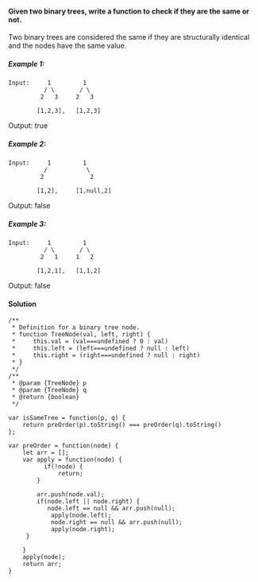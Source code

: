 #### Given two binary trees, write a function to check if they are the same or not.

Two binary trees are considered the same if they are structurally identical and the nodes have the same value.

##### Example 1:
```
Input:     1         1
          / \       / \
         2   3     2   3

        [1,2,3],   [1,2,3]
```
Output: true
##### Example 2:
```
Input:     1         1
          /           \
         2             2

        [1,2],     [1,null,2]
```
Output: false
##### Example 3:
```
Input:     1         1
          / \       / \
         2   1     1   2

        [1,2,1],   [1,1,2]
```
Output: false

#### Solution
```
/**
 * Definition for a binary tree node.
 * function TreeNode(val, left, right) {
 *     this.val = (val===undefined ? 0 : val)
 *     this.left = (left===undefined ? null : left)
 *     this.right = (right===undefined ? null : right)
 * }
 */
/**
 * @param {TreeNode} p
 * @param {TreeNode} q
 * @return {boolean}
 */

var isSameTree = function(p, q) {  
    return preOrder(p).toString() === preOrder(q).toString()
};

var preOrder = function(node) { 
    let arr = [];
    var apply = function(node) {        
          if(!node) {
              return;                        
        }
         
        arr.push(node.val); 
        if(node.left || node.right) {
           node.left == null && arr.push(null);       
            apply(node.left);
            node.right == null && arr.push(null);       
            apply(node.right);
     }
        
    }
    apply(node);
    return arr;
}
```
